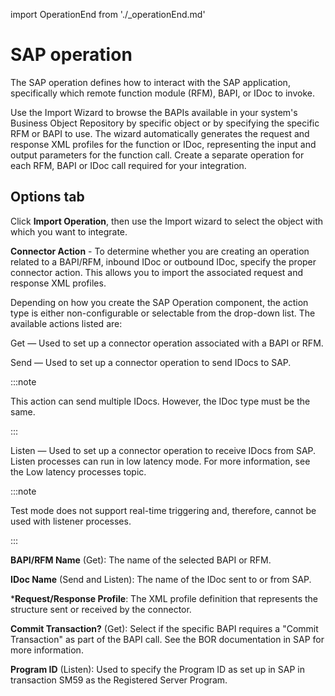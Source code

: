 import OperationEnd from './_operationEnd.md'

# SAP operation 

<head>
  <meta name="guidename" content="Integration"/>
  <meta name="context" content="GUID-a71dccc4-a398-4dc7-9161-469e2c59a8e4"/>
</head>


The SAP operation defines how to interact with the SAP application, specifically which remote function module \(RFM\), BAPI, or IDoc to invoke.

Use the Import Wizard to browse the BAPIs available in your system's Business Object Repository by specific object or by specifying the specific RFM or BAPI to use. The wizard automatically generates the request and response XML profiles for the function or IDoc, representing the input and output parameters for the function call. Create a separate operation for each RFM, BAPI or IDoc call required for your integration.

## Options tab 

Click **Import Operation**, then use the Import wizard to select the object with which you want to integrate.

**Connector Action** - 
To determine whether you are creating an operation related to a BAPI/RFM, inbound IDoc or outbound IDoc, specify the proper connector action. This allows you to import the associated request and response XML profiles.

Depending on how you create the SAP Operation component, the action type is either non-configurable or selectable from the drop-down list. The available actions listed are:

Get — Used to set up a connector operation associated with a BAPI or RFM.

Send — Used to set up a connector operation to send IDocs to SAP.

:::note

This action can send multiple IDocs. However, the IDoc type must be the same.

:::

Listen — Used to set up a connector operation to receive IDocs from SAP. Listen processes can run in low latency mode. For more information, see the Low latency processes topic.

:::note

Test mode does not support real-time triggering and, therefore, cannot be used with listener processes.

:::

**BAPI/RFM Name** \(Get\): The name of the selected BAPI or RFM.

**IDoc Name** \(Send and Listen\): The name of the IDoc sent to or from SAP.

***Request/Response Profile**: The XML profile definition that represents the structure sent or received by the connector.

**Commit Transaction?** \(Get\): Select if the specific BAPI requires a "Commit Transaction" as part of the BAPI call. See the BOR documentation in SAP for more information.

**Program ID** \(Listen\): Used to specify the Program ID as set up in SAP in transaction SM59 as the Registered Server Program.

<OperationEnd />